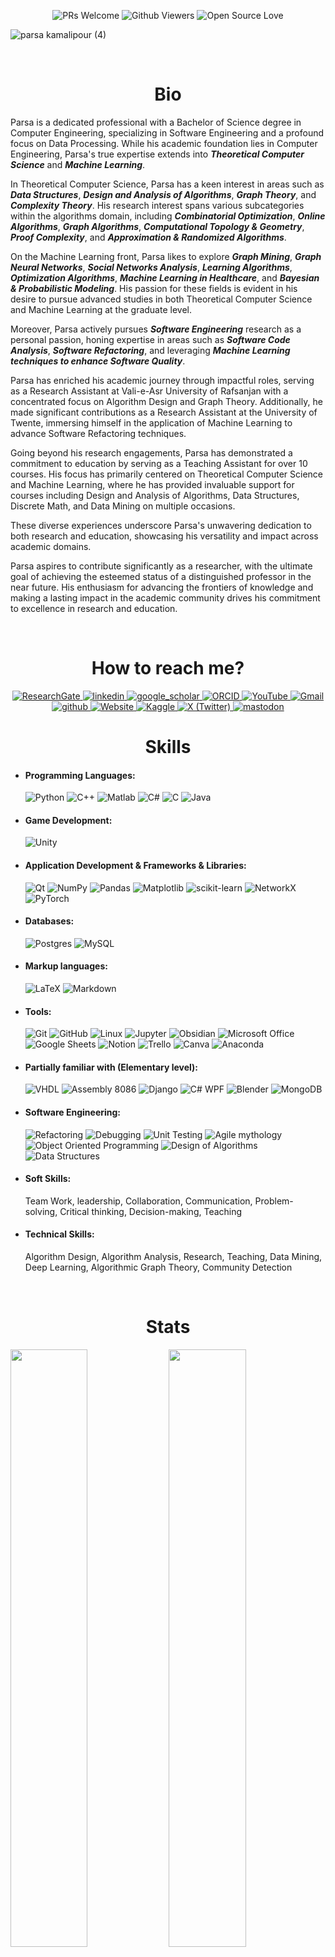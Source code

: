 
<p align="center">
<img alt="PRs Welcome" src="https://img.shields.io/badge/PRs-welcome-1abedb.svg?style=flat&logo=github">
<img alt="Github Viewers" src="https://visitor-badge.glitch.me/badge?page_id=benymaxparsa.benymaxparsa">
<img alt="Open Source Love" src="https://img.shields.io/badge/Open%20Source-%E2%99%A1-purple">
</p>

![parsa kamalipour (4)](https://user-images.githubusercontent.com/51443025/156933017-5908db34-bb39-49be-a250-518a9d4558c3.gif)


 <br />
<p align="center">
  <h1 align="center"> Bio </h1>
<p h2 align="center">

Parsa is a dedicated professional with a Bachelor of Science degree in Computer Engineering, specializing in Software Engineering and a profound focus on Data Processing. While his academic foundation lies in Computer Engineering, Parsa's true expertise extends into ***Theoretical Computer Science*** and ***Machine Learning***. 

In Theoretical Computer Science, Parsa has a keen interest in areas such as ***Data Structures***, ***Design and Analysis of Algorithms***, ***Graph Theory***, and ***Complexity Theory***. His research interest spans various subcategories within the algorithms domain, including ***Combinatorial Optimization***, ***Online Algorithms***, ***Graph Algorithms***, ***Computational Topology & Geometry***, ***Proof Complexity***, and ***Approximation & Randomized Algorithms***. 

On the Machine Learning front, Parsa likes to explore ***Graph Mining***, ***Graph Neural Networks***, ***Social Networks Analysis***, ***Learning Algorithms***, ***Optimization Algorithms***, ***Machine Learning in Healthcare***, and ***Bayesian & Probabilistic Modeling***. His passion for these fields is evident in his desire to pursue advanced studies in both Theoretical Computer Science and Machine Learning at the graduate level. 

Moreover, Parsa actively pursues ***Software Engineering*** research as a personal passion, honing expertise in areas such as ***Software Code Analysis***, ***Software Refactoring***, and leveraging ***Machine Learning techniques to enhance Software Quality***. 

Parsa has enriched his academic journey through impactful roles, serving as a Research Assistant at Vali-e-Asr University of Rafsanjan with a concentrated focus on Algorithm Design and Graph Theory. Additionally, he made significant contributions as a Research Assistant at the University of Twente, immersing himself in the application of Machine Learning to advance Software Refactoring techniques. 

Going beyond his research engagements, Parsa has demonstrated a commitment to education by serving as a Teaching Assistant for over 10 courses. His focus has primarily centered on Theoretical Computer Science and Machine Learning, where he has provided invaluable support for courses including Design and Analysis of Algorithms, Data Structures, Discrete Math, and Data Mining on multiple occasions. 

These diverse experiences underscore Parsa's unwavering dedication to both research and education, showcasing his versatility and impact across academic domains.

Parsa aspires to contribute significantly as a researcher, with the ultimate goal of achieving the esteemed status of a distinguished professor in the near future. His enthusiasm for advancing the frontiers of knowledge and making a lasting impact in the academic community drives his commitment to excellence in research and education.


 <br />
<p align="center">
  <h1 align="center"> How to reach me? </h1>
<p h2 align="center">

<a href="https://www.researchgate.net/profile/Parsa-Kamalipour">
  <img alt="ResearchGate" src="https://img.shields.io/badge/ResearchGate-00CCBB?style=for-the-badge&logo=ResearchGate&logoColor=white"/>
 </a>
 <a href="https://www.linkedin.com/in/parsakamalipour/">
  <img alt="linkedin" src="https://img.shields.io/badge/linkedin-%230077B5.svg?style=for-the-badge&logo=linkedin&logoColor=white"/>
 </a>
 <a href="https://scholar.google.com/citations?user=eBNZsM0AAAAJ">
  <img alt="google_scholar" src="https://img.shields.io/badge/google_scholar-4285F4?style=for-the-badge&logo=googlescholar&logoColor=white"/>
 </a>
 <a href="https://orcid.org/0000-0003-2546-9676">
  <img alt="ORCID" src="https://img.shields.io/badge/ORCID-a6ce39?style=for-the-badge&logo=orcid&logoColor=white"/>
 </a>
  <a href="https://www.youtube.com/channel/UCIu6MeO9aaBsLy00XoKO5tw">
  <img alt="YouTube" src="https://img.shields.io/badge/YouTube_No.1-%23FF0000.svg?style=for-the-badge&logo=YouTube&logoColor=white"/>
 </a>
 <a href="mailto:parsakamalipour.edu@gmail.com">
  <img alt="Gmail" src="https://img.shields.io/badge/Gmail-D14836?style=for-the-badge&logo=gmail&logoColor=white"/>
 </a>
 <a href="https://github.com/benymaxparsa">
  <img alt="github" src="https://img.shields.io/badge/github-%23121011.svg?style=for-the-badge&logo=github&logoColor=white"/>
 </a>
 <a href="https://benymaxparsa.github.io/">
  <img alt="Website" src="https://img.shields.io/badge/Website-%23150458.svg?style=for-the-badge&logo=GoogleChrome&logoColor=white"/>
 </a>
 <a href="https://www.kaggle.com/benymaxparsa">
  <img alt="Kaggle" src="https://img.shields.io/badge/Kaggle-035a7d?style=for-the-badge&logo=kaggle&logoColor=white"/>
 </a>
 <a href="https://twitter.com/ParsaKamalipour">
  <img alt="X (Twitter)" src="https://img.shields.io/badge/X_(Twitter)-%23121011.svg?style=for-the-badge&logo=X&logoColor=white"/>
 </a>
 <a href="https://mastodon.social/@parsakamalipour">
  <img alt="mastodon" src="https://img.shields.io/badge/mastodon-6364FF?style=for-the-badge&logo=mastodon&logoColor=white"/>
 </a>
  
 <br />
<p align="center">
  <h1 align="center"> Skills </h1>
<p h2 align="center">

- #### Programming Languages:
  <img alt="Python" src="https://img.shields.io/badge/python-%2314354C.svg?style=for-the-badge&logo=python&logoColor=white"/>
  <img alt="C++" src="https://img.shields.io/badge/c++-%2300599C.svg?style=for-the-badge&logo=c%2B%2B&logoColor=white"/>
  <img alt="Matlab" src="https://img.shields.io/badge/Matlab®-%23E34F26.svg?style=for-the-badge&logo=matlab&logoColor=white"/>
  <img alt="C#" src="https://img.shields.io/badge/c%23-%23239120.svg?style=for-the-badge&logo=c-sharp&logoColor=white"/>
  <img alt="C" src="https://img.shields.io/badge/c-%2300599C.svg?style=for-the-badge&logo=c&logoColor=white"/>
  <img alt="Java" src="https://img.shields.io/badge/java-%23ED8B00.svg?style=for-the-badge&logo=java&logoColor=white"/>

- #### Game Development:
  <img alt="Unity" src="https://img.shields.io/badge/unity-%23000000.svg?style=for-the-badge&logo=unity&logoColor=white"/>

- #### Application Development & Frameworks & Libraries:
  <img alt="Qt" src="https://img.shields.io/badge/Qt-%23217346.svg?style=for-the-badge&logo=Qt&logoColor=white"/>
  <img alt="NumPy" src="https://img.shields.io/badge/numpy-%23013243.svg?style=for-the-badge&logo=numpy&logoColor=white"/>
  <img alt="Pandas" src="https://img.shields.io/badge/pandas-%23150458.svg?style=for-the-badge&logo=pandas&logoColor=white"/>
  <img alt="Matplotlib" src="https://img.shields.io/badge/matplotlib-%23316192.svg?style=for-the-badge&logo=matplotlib&logoColor=white"/>
  <img alt="scikit-learn" src="https://img.shields.io/badge/scikit--learn-%23F7931E.svg?style=for-the-badge&logo=scikit-learn&logoColor=white"/>
  <img alt="NetworkX" src="https://img.shields.io/badge/NetworkX-%23316192.svg?style=for-the-badge&logo=NetworkX&logoColor=white"/>
  <img alt="PyTorch" src="https://img.shields.io/badge/PyTorch-%23EE4C2C.svg?style=for-the-badge&logo=PyTorch&logoColor=white"/>

- #### Databases:
  <img alt="Postgres" src="https://img.shields.io/badge/postgres-%23316192.svg?style=for-the-badge&logo=postgresql&logoColor=white"/>
  <img alt="MySQL" src="https://img.shields.io/badge/mysql-%2300f.svg?style=for-the-badge&logo=mysql&logoColor=white"/>

- #### Markup languages:
  <img alt="LaTeX" src="https://img.shields.io/badge/latex-%23008080.svg?style=for-the-badge&logo=latex&logoColor=white"/>
  <img alt="Markdown" src="https://img.shields.io/badge/markdown-%23000000.svg?style=for-the-badge&logo=markdown&logoColor=white"/>

- #### Tools:
  <img alt="Git" src="https://img.shields.io/badge/git-%23F05033.svg?style=for-the-badge&logo=git&logoColor=white"/>
  <img alt="GitHub" src="https://img.shields.io/badge/github-%23121011.svg?style=for-the-badge&logo=github&logoColor=white"/>
  <img alt="Linux" src="https://img.shields.io/badge/Linux-FCC624?style=for-the-badge&logo=linux&logoColor=black">
  <img alt="Jupyter" src="https://img.shields.io/badge/Jupyter-%23F37626.svg?style=for-the-badge&logo=Jupyter&logoColor=white" />
  <img alt="Obsidian" src="https://img.shields.io/badge/obsidian-%23150458.svg?style=for-the-badge&logo=obsidian&logoColor=white" />
  <img alt="Microsoft Office" src="https://img.shields.io/badge/Microsoft_Office-D83B01?style=for-the-badge&logo=microsoft-office&logoColor=white" />
    <img alt="Google Sheets" src="https://img.shields.io/badge/Google%20Sheets-34A853?style=for-the-badge&logo=google-sheets&logoColor=white" />
    <img alt="Notion" src="https://img.shields.io/badge/Notion-000000?style=for-the-badge&logo=notion&logoColor=white" />
    <img alt="Trello" src="https://img.shields.io/badge/Trello-0052CC?style=for-the-badge&logo=trello&logoColor=white" />
    <img alt="Canva" src="https://img.shields.io/badge/Canva-%2300C4CC.svg?style=for-the-badge&logo=Canva&logoColor=white" />
    <img alt="Anaconda" src="https://img.shields.io/badge/Anaconda-%2344A833.svg?style=for-the-badge&logo=anaconda&logoColor=white" />

- #### Partially familiar with (Elementary level):
  <img alt="VHDL" src="https://img.shields.io/badge/VHDL-%23121011.svg?style=for-the-badge&logo=vhdl&logoColor=white"/>
  <img alt="Assembly 8086" src="https://img.shields.io/badge/Assembly 8086-%23121011.svg?style=for-the-badge&logo=Assembly8086&logoColor=white"/>
  <img alt="Django" src="https://img.shields.io/badge/django-%23092E20.svg?style=for-the-badge&logo=django&logoColor=white">
  <img alt="C# WPF" src="https://img.shields.io/badge/WPF-%23239120.svg?style=for-the-badge&logo=c-sharp&logoColor=white"/>
  <img alt="Blender" src="https://img.shields.io/badge/blender-%23F5792A.svg?style=for-the-badge&logo=blender&logoColor=white"/>
  <img alt="MongoDB" src="https://img.shields.io/badge/MongoDB-%234ea94b.svg?style=for-the-badge&logo=mongodb&logoColor=white"/>

- #### Software Engineering:
  <img alt="Refactoring" src="https://img.shields.io/badge/Refactoring-%23121011.svg?style=for-the-badge&logo=Refactoring&logoColor=white"/>
  <img alt="Debugging" src="https://img.shields.io/badge/Debugging-%23121011.svg?style=for-the-badge&logo=Debugging&logoColor=white"/>
  <img alt="Unit Testing" src="https://img.shields.io/badge/Unit Testing-%23121011.svg?style=for-the-badge&logo=UnitTesting&logoColor=white"/>
  <img alt="Agile mythology" src="https://img.shields.io/badge/Agile mythology-%23121011.svg?style=for-the-badge&logo=Agilemythology&logoColor=white"/>

  <img alt="Object Oriented Programming" src="https://img.shields.io/badge/Object Oriented Programming-%23121011.svg?style=for-the-badge&logo=OOP&logoColor=white"/>
  <img alt="Design of Algorithms" src="https://img.shields.io/badge/Design of Algorithms-%23121011.svg?style=for-the-badge&logo=DesignofAlgorithms&logoColor=white"/>
  <img alt="Data Structures" src="https://img.shields.io/badge/Data Structures-%23121011.svg?style=for-the-badge&logo=DataStructures&logoColor=white"/>

- #### Soft Skills:
    Team Work, leadership, Collaboration, Communication, Problem-solving, Critical thinking, Decision-making, Teaching

- #### Technical Skills:
    Algorithm Design, Algorithm Analysis, Research, Teaching, Data Mining, Deep Learning, Algorithmic Graph Theory, Community Detection
  

  

 <br />
<p align="center">
  <h1 align="center"> Stats </h1>
<p h2 align="center">



<p align="left">
  <img width="49.5%" src="https://github-readme-stats.vercel.app/api?username=benymaxparsa&count_private=true&show_icons=true&theme=dracula&hide_border=true" />
    <img width="49.5%" src="https://github-readme-streak-stats.herokuapp.com/?user=benymaxparsa&theme=dracula&hide_border=true" />
  </a>
</p>

<!-- [![Parsa's github activity graph](https://activity-graph.herokuapp.com/graph?username=benymaxparsa&theme=dracula	)](https://github.com/benymaxparsa/github-readme-activity-graph) -->

<!--
**benymaxparsa/benymaxparsa** is a ✨ _special_ ✨ repository because its `README.md` (this file) appears on your GitHub profile.

- #### IDEs:
  <img alt="Visual Studio" src="https://img.shields.io/badge/VisualStudio-5C2D91.svg?style=for-the-badge&logo=visual-studio&logoColor=white"/> <img alt="Visual Studio Code" src="https://img.shields.io/badge/VisualStudioCode-0078d7.svg?style=for-the-badge&logo=visual-studio-code&logoColor=white"/> <img alt="Eclipse" src="https://img.shields.io/badge/Eclipse-FE7A16.svg?style=for-the-badge&logo=Eclipse&logoColor=white"/> <img alt="Rider" src="https://img.shields.io/badge/Rider-000000.svg?style=for-the-badge&logo=Rider&logoColor=white&color=black&labelColor=crimson"/> <img alt="CLion" src="https://img.shields.io/badge/CLion-black?style=for-the-badge&logo=clion&logoColor=white"/> <img alt="PyCharm" src="https://img.shields.io/badge/pycharm-143?style=for-the-badge&logo=pycharm&logoColor=black&color=black&labelColor=green"/>	<img alt="IntelliJ IDEA" src="https://img.shields.io/badge/IntelliJIDEA-000000.svg?style=for-the-badge&logo=intellij-idea&logoColor=white"/> 

![Top Langs](https://github-readme-stats.vercel.app/api/top-langs/?username=benymaxparsa&theme=dracula&exclude_repo=One-of-a-Kind,Bull-Cow-Game-UE4,My-Playground-Unreal-Engine,Intro-to-GameDev)

Here are some ideas to get you started:

- 🔭 I’m currently working on ...
- 🌱 I’m currently learning ...
- 👯 I’m looking to collaborate on ...
- 🤔 I’m looking for help with ...
- 💬 Ask me about ...
- 📫 How to reach me: ...
- 😄 Pronouns: ...
- ⚡ Fun fact: ...
-->


